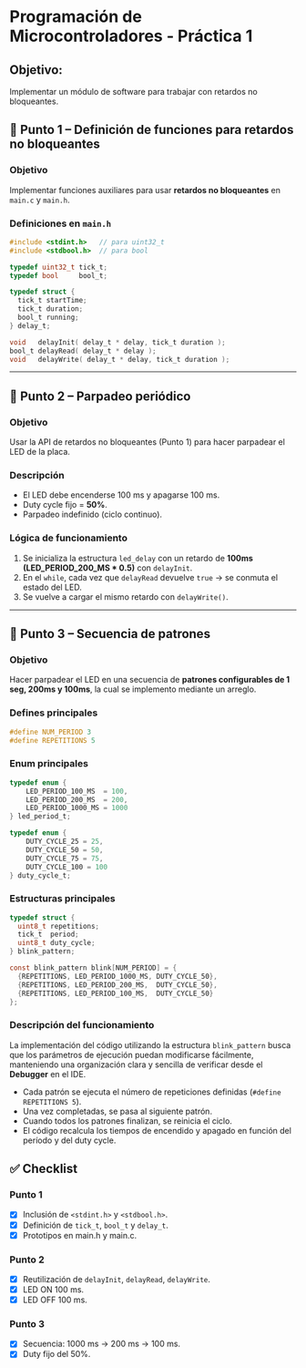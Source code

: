 # Programación de Microcontroladores - Práctica 1

## Objetivo:
Implementar un módulo de software para trabajar con retardos no bloqueantes. 

## 🎯 Punto 1 – Definición de funciones para retardos no bloqueantes

### Objetivo
Implementar funciones auxiliares para usar **retardos no bloqueantes** en `main.c` y `main.h`.

### Definiciones en `main.h`
```c
#include <stdint.h>   // para uint32_t
#include <stdbool.h>  // para bool

typedef uint32_t tick_t;
typedef bool     bool_t;

typedef struct {
  tick_t startTime;
  tick_t duration;
  bool_t running;
} delay_t;

void   delayInit( delay_t * delay, tick_t duration );
bool_t delayRead( delay_t * delay );
void   delayWrite( delay_t * delay, tick_t duration );

```
---
## 🎯 Punto 2 – Parpadeo periódico

### Objetivo
Usar la API de retardos no bloqueantes (Punto 1) para hacer parpadear el LED de la placa.

### Descripción
- El LED debe encenderse 100 ms y apagarse 100 ms.  
- Duty cycle fijo = **50%**.  
- Parpadeo indefinido (ciclo continuo).  

### Lógica de funcionamiento
1. Se inicializa la estructura `led_delay` con un retardo de **100ms (LED_PERIOD_200_MS * 0.5)** con `delayInit`.  
2. En el `while`, cada vez que `delayRead` devuelve `true` → se conmuta el estado del LED.  
3. Se vuelve a cargar el mismo retardo con `delayWrite()`.  

---
## 🎯 Punto 3 – Secuencia de patrones 

### Objetivo
Hacer parpadear el LED en una secuencia de **patrones configurables de 1 seg, 200ms y 100ms**, la cual se implemento mediante un arreglo.

### Defines principales
```c
#define NUM_PERIOD 3
#define REPETITIONS 5
```

### Enum principales 
```c
typedef enum {
    LED_PERIOD_100_MS  = 100,
    LED_PERIOD_200_MS  = 200,
    LED_PERIOD_1000_MS = 1000
} led_period_t;

typedef enum {
    DUTY_CYCLE_25 = 25,
    DUTY_CYCLE_50 = 50,
    DUTY_CYCLE_75 = 75,
    DUTY_CYCLE_100 = 100
} duty_cycle_t;
```

### Estructuras principales
```c
typedef struct {
  uint8_t repetitions;
  tick_t  period;
  uint8_t duty_cycle;
} blink_pattern;

const blink_pattern blink[NUM_PERIOD] = {
  {REPETITIONS, LED_PERIOD_1000_MS, DUTY_CYCLE_50},
  {REPETITIONS, LED_PERIOD_200_MS,  DUTY_CYCLE_50},
  {REPETITIONS, LED_PERIOD_100_MS,  DUTY_CYCLE_50}
};
```

### Descripción del funcionamiento
La implementación del código utilizando la estructura `blink_pattern` busca que los parámetros de ejecución puedan modificarse fácilmente, manteniendo una organización clara y sencilla de verificar desde el **Debugger** en el IDE.

- Cada patrón se ejecuta el número de repeticiones definidas (`#define REPETITIONS 5`).
- Una vez completadas, se pasa al siguiente patrón.
- Cuando todos los patrones finalizan, se reinicia el ciclo.
- El código recalcula los tiempos de encendido y apagado en función del período y del duty cycle.

## ✅ Checklist

### Punto 1
- [x] Inclusión de `<stdint.h>` y `<stdbool.h>`.
- [x] Definición de `tick_t`, `bool_t` y `delay_t`.
- [x]  Prototipos en main.h y main.c.

### Punto 2
- [x] Reutilización de `delayInit`, `delayRead`, `delayWrite`.  
- [x] LED ON 100 ms.  
- [x] LED OFF 100 ms.  

### Punto 3
- [x] Secuencia: 1000 ms → 200 ms → 100 ms. 
- [x] Duty fijo del 50%.